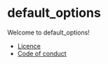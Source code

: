 # default_options

Welcome to default_options!

* [Licence](LICENCE)
* [Code of conduct](CODE_OF_CONDUCT.md)

